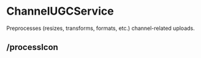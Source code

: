# ChannelUGCService

Preprocesses (resizes, transforms, formats, etc.) channel-related uploads.

## /processIcon
